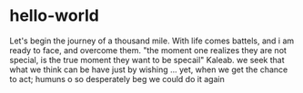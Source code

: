 # hello-world
Let's begin the journey of a thousand mile.
With life comes battels, and i am ready to face, and overcome them. 
"the moment one realizes they are not special, is the true moment they want to be specail" Kaleab. 
we seek that what we think can be have just by wishing ... yet, when we get the chance to act; humuns o so desperately beg we could do it again

